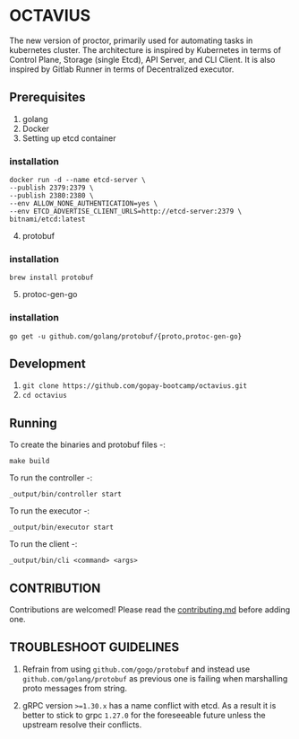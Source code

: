 # OCTAVIUS
The new version of proctor, primarily used for automating tasks in kubernetes cluster. The architecture is inspired by Kubernetes in terms of Control Plane, Storage (single Etcd), API Server, and CLI Client. It is also inspired by Gitlab Runner in terms of Decentralized executor.


## Prerequisites

1. golang
2. Docker
3. Setting up etcd container
### installation
    docker run -d --name etcd-server \
    --publish 2379:2379 \
    --publish 2380:2380 \
    --env ALLOW_NONE_AUTHENTICATION=yes \
    --env ETCD_ADVERTISE_CLIENT_URLS=http://etcd-server:2379 \
    bitnami/etcd:latest
4. protobuf
### installation
    brew install protobuf

5. protoc-gen-go
### installation
    go get -u github.com/golang/protobuf/{proto,protoc-gen-go}


## Development

1. `git clone https://github.com/gopay-bootcamp/octavius.git`
2. `cd octavius`


## Running 

To create the binaries and protobuf files -:

`make build`

To run the controller -:

`_output/bin/controller start`

To run the executor -:

`_output/bin/executor start`

To run the client -:

`_output/bin/cli <command> <args>`


## CONTRIBUTION

Contributions are welcomed! Please read the [contributing.md](./docs/contributing.md) before adding one.

## TROUBLESHOOT GUIDELINES

1. Refrain from using `github.com/gogo/protobuf` and instead use `github.com/golang/protobuf` as previous one is failing when marshalling proto messages from string.

2. gRPC version `>=1.30.x` has a name conflict with etcd. As a result it is better to stick to grpc `1.27.0` for the foreseeable future unless the upstream resolve their conflicts.


